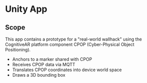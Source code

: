 Unity App
=========

Scope
-----

This app contains a prototype for a "real-world wallhack" using the CognitiveAR platform component CPOP (Cyber-Physical Object Positioning).

* Anchors to a marker shared with CPOP
* Receives CPOP data via MQTT
* Translates CPOP coordinates into device world space
* Draws a 3D bounding box
